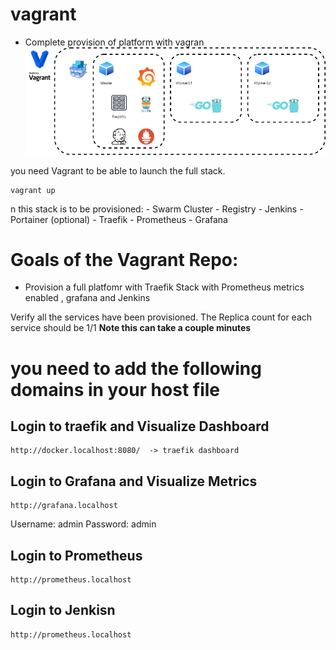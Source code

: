 # vagrant

* Complete provision of platform with vagran
![Vagrant Diagrom](./img/vagrant.png)

you need Vagrant to be able to launch the full stack.

    vagrant up

n this stack is to be provisioned:
    - Swarm Cluster
    - Registry
    - Jenkins
    - Portainer (optional)
    - Traefik
    - Prometheus
    - Grafana



# Goals of the Vagrant Repo:

* Provision a full platfomr with Traefik Stack with Prometheus metrics enabled , grafana and Jenkins

Verify all the services have been provisioned. The Replica count for each service should be 1/1 
**Note this can take a couple minutes**

# you need to add the following domains in your host file

## Login to traefik and Visualize Dashboard

    http://docker.localhost:8080/  -> traefik dashboard

## Login to Grafana and Visualize Metrics

    http://grafana.localhost

Username: admin
Password: admin

## Login to Prometheus

    http://prometheus.localhost

## Login to Jenkisn

    http://prometheus.localhost

